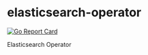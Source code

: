 # elasticsearch-operator
[![Go Report Card](https://goreportcard.com/badge/github.com/seongpyoHong/elasticsearch-operator)](https://goreportcard.com/badge/github.com/seongpyoHong/elasticsearch-operator)

Elasticsearch Operator
